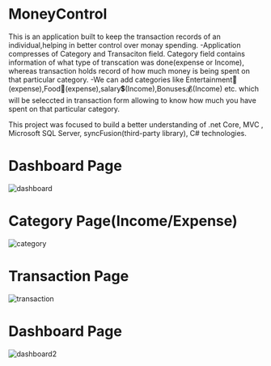 # MoneyControl

This is an application built to keep the transaction records of an individual,helping in better control over monay spending.
-Application compresses of Category and Transaciton field. Category field contains information of what type of transcation was done(expense or Income),
 whereas transaction holds record of how much money is being spent on that particular category.
-We can add categories like Entertainment🎥(expense),Food🥗(expense),salary💲(Income),Bonuses💰(Income) etc. which will be seleccted in transaction form allowing to 
 know how much you have spent on that particular category.
 
 This project was focused to build a better understanding of .net Core, MVC , Microsoft SQL Server, syncFusion(third-party library), C# technologies.

# Dashboard Page
![dashboard](https://user-images.githubusercontent.com/88432229/194344486-49d62f3b-ad68-4ffd-87b0-abe24094422a.png)
# Category Page(Income/Expense)
![category](https://user-images.githubusercontent.com/88432229/194344543-9c24aa7f-b142-4307-8b01-b59c39ab83be.png)
# Transaction Page
![transaction](https://user-images.githubusercontent.com/88432229/194344716-6bca8062-84a9-40bf-805c-f07635f0aa67.png)
# Dashboard Page
![dashboard2](https://user-images.githubusercontent.com/88432229/194344673-13817d9a-28cb-4a08-aa91-92de935ffe09.png)
